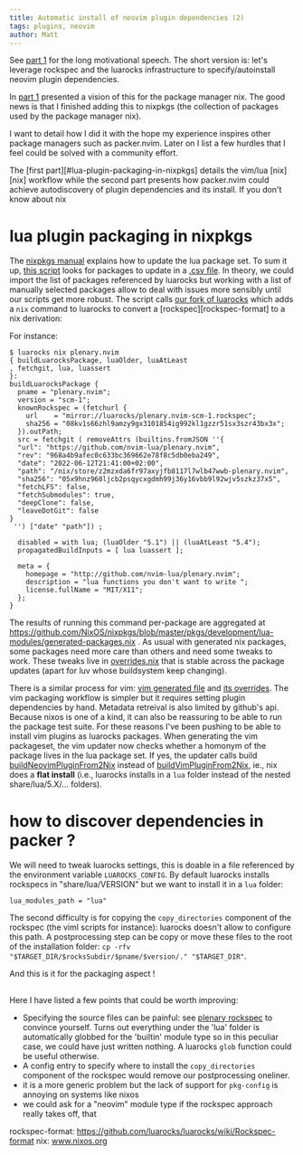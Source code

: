 ```yaml
---
title: Automatic install of neovim plugin dependencies (2)
tags: plugins, neovim
author: Matt
---
```



See [part 1](./posts/2021-09-17-neovim-plugin-luarocks.markdown) for the long
motivational speech. The short version is: let's leverage rockspec and the
luarocks infrastructure to specify/autoinstall neovim plugin dependencies.

In [part 1][part 1] presented a vision of this for the package manager nix. The good
news is that I finished adding this to nixpkgs (the collection of packages used
by the package manager nix).  

I want to detail how I did it with the hope my experience inspires other package managers such as 
packer.nvim. Later on I list a few hurdles that I feel could be solved with a
community effort.

The [first part][#lua-plugin-packaging-in-nixpkgs] details the vim/lua [nix][nix] workflow while the second part
presents how packer.nvim could achieve autodiscovery of plugin dependencies and
its install. If you don't know about nix


# lua plugin packaging in nixpkgs

The [nixpkgs manual](https://nixos.org/manual/nixpkgs/stable/#users-guide-to-lua-infrastructure) explains
how to update the lua package set.
To sum it up, [this script](https://github.com/NixOS/nixpkgs/blob/master/maintainers/scripts/update-luarocks-packages)
looks for packages to update in a [.csv
file](https://github.com/NixOS/nixpkgs/blob/master/maintainers/scripts/luarocks-packages.csv).
In theory, we could import the list of packages referenced by luarocks but working with a list of manually selected packages
allow to deal with issues more sensibly until our scripts get more robust.
The script calls [our fork of luarocks][luarocks-nix] which adds a `nix` command
to luarocks to convert a [rockspec][rockspec-format] to a nix derivation:

For instance:
```
$ luarocks nix plenary.nvim
{ buildLuarocksPackage, luaOlder, luaAtLeast
, fetchgit, lua, luassert
}:
buildLuarocksPackage {
  pname = "plenary.nvim";
  version = "scm-1";
  knownRockspec = (fetchurl {
    url    = "mirror://luarocks/plenary.nvim-scm-1.rockspec";
    sha256 = "08kv1s66zhl9amzy9gx3101854ig992kl1gzzr51sx3szr43bx3x";
  }).outPath;
  src = fetchgit ( removeAttrs (builtins.fromJSON ''{
  "url": "https://github.com/nvim-lua/plenary.nvim",
  "rev": "968a4b9afec0c633bc369662e78f8c5db0eba249",
  "date": "2022-06-12T21:41:00+02:00",
  "path": "/nix/store/z2mzxda6fr97axyjfb8117l7wlb47wwb-plenary.nvim",
  "sha256": "05x9hnz960ljcb2psqycxgdmh99j36y16vbb9l92wjv5szkz37x5",
  "fetchLFS": false,
  "fetchSubmodules": true,
  "deepClone": false,
  "leaveDotGit": false
}
 '') ["date" "path"]) ;

  disabled = with lua; (luaOlder "5.1") || (luaAtLeast "5.4");
  propagatedBuildInputs = [ lua luassert ];

  meta = {
    homepage = "http://github.com/nvim-lua/plenary.nvim";
    description = "lua functions you don't want to write ";
    license.fullName = "MIT/X11";
  };
}
```
The results of running this command per-package are aggregated at https://github.com/NixOS/nixpkgs/blob/master/pkgs/development/lua-modules/generated-packages.nix .
As usual with generated nix packages, some packages need more care than others
and need some tweaks to work. These tweaks live in [overrides.nix](https://github.com/NixOS/nixpkgs/blob/master/pkgs/development/lua-modules/overrides.nix) that 
is stable across the package updates (apart for luv whose buildsystem keep changing).

There is a similar process for vim: [vim generated file](https://github.com/NixOS/nixpkgs/blob/master/pkgs/applications/editors/vim/plugins/generated.nix) 
and [its overrides](https://github.com/NixOS/nixpkgs/blob/master/pkgs/applications/editors/vim/plugins/overrides.nix).
The vim packaging workflow is simpler but it requires setting plugin
dependencies by hand. Metadata retreival is also limited by github's api.
Because nixos is one of a kind, it can also be reassuring to be able to run the
package test suite. For these reasons I've been pushing to be able to install
vim plugins as luarocks packages. When generating the vim packageset, the vim updater now
checks whether a homonym of the package lives in the lua package set. If yes,
the updater calls build [buildNeovimPluginFrom2Nix](https://github.com/NixOS/nixpkgs/blob/master/pkgs/applications/editors/neovim/build-neovim-plugin.nix) instead of 
[buildVimPluginFrom2Nix](https://github.com/NixOS/nixpkgs/blob/master/pkgs/applications/editors/vim/plugins/build-vim-plugin.nix), ie., nix does a __flat install__ (i.e., luarocks installs in a `lua` folder instead  of the nested share/lua/5.X/... folders).




# how to discover dependencies in packer ?


We will need to tweak luarocks settings, this is doable in a file referenced by the environment variable
`LUAROCKS_CONFIG`.
By default luarocks installs rockspecs in "share/lua/VERSION" but we want to install it in a `lua` folder:
```
lua_modules_path = "lua"
```

The second difficulty is for copying the `copy_directories` component of the rockspec
(the viml scripts for instance): luarocks doesn't allow to configure this path.
A postprocessing step can be copy or move these files to the root of the
installation folder:
`cp -rfv "$TARGET_DIR/$rocksSubdir/$pname/$version/." "$TARGET_DIR"`.

And this is it for the packaging aspect !

## 
Here I have listed a few points that could be worth improving:

- Specifying the source files can be painful: see [plenary rockspec](https://github.com/nvim-lua/plenary.nvim/blob/968a4b9afec0c633bc369662e78f8c5db0eba249/plenary.nvim-scm-1.rockspec#L34) to convince yourself. Turns out everything under the 'lua' folder is automatically globbed for the 'builtin' module type so in this peculiar case, we could have just written nothing. A luarocks `glob` function could be useful otherwise.
- A config entry to specify where to install the `copy_directories` component of the
  rockspec would remove our postprocessing oneliner.
- it is a more generic problem but the lack of support for `pkg-config` is
  annoying on systems like nixos
- we could ask for a "neovim" module type if the rockspec approach really takes off, that




[part 1]: ./posts/2021-09-17-neovim-plugin-luarocks.markdown
[support]: https://luarocks.org/labels/neovim
[luarocks-nix]: https://github.com/nix-community/luarocks-nix
rockspec-format: https://github.com/luarocks/luarocks/wiki/Rockspec-format
nix: www.nixos.org